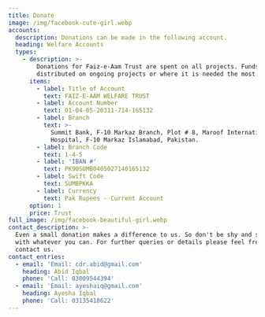 ```yaml
---
title: Donate
image: /img/facebook-cute-girl.webp
accounts:
  description: Donations can be made in the following account.
  heading: Welfare Accounts
  types:
    - description: >-
        Donations for Faiz-e-Aam Trust are spent on all projects. Funds are
        distributed on ongoing projects or where it is needed the most.
      items:
        - label: Title of Account
          text: FAIZ-E-AAM WELFARE TRUST
        - label: Account Number
          text: 01-04-05-20311-714-165132
        - label: Branch
          text: >-
            Summit Bank, F-10 Markaz Branch, Plot # 8, Maroof International
            Hospital, F-10 Markaz Islamabad, Pakistan.
        - label: Branch Code
          text: 1-4-5
        - label: 'IBAN #'
          text: PK90SUMB0405027140165132
        - label: Swift Code
          text: SUMBPKKA
        - label: Currency
          text: Pak Rupees - Current Account
      option: 1
      price: Trust
full_image: /img/facebook-beautiful-girl.webp
contact_description: >-
  Even a small donation makes a difference to us. So don't be shy and support us
  with whatever you can. For further queries or details please feel free to
  contact us.
contact_entries:
  - email: 'Email: cdr.abid@gmail.com'
    heading: Abid Iqbal
    phone: 'Call: 03009544394'
  - email: 'Email: ayeshaiq@gmail.com'
    heading: Ayesha Iqbal
    phone: 'Call: 03135418622'
---
```


